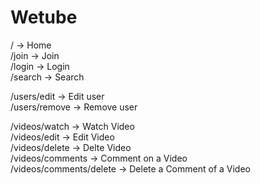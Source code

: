 # Wetube

/ -> Home  
/join -> Join  
/login -> Login  
/search -> Search

/users/edit -> Edit user  
/users/remove -> Remove user

/videos/watch -> Watch Video  
/videos/edit -> Edit Video  
/videos/delete -> Delte Video  
/videos/comments -> Comment on a Video  
/videos/comments/delete -> Delete a Comment of a Video
